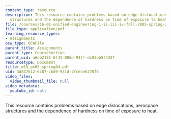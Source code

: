 ```yaml
---
content_type: resource
description: This resource contains problems based on edge dislocations, aerospace
  structures and the dependence of hardness on time of exposure to heat.
file: /courses/16-01-unified-engineering-i-ii-iii-iv-fall-2005-spring-2006/3d8476126c87cbd9931d2fcece6270f6_m15_ps05_spring04.pdf
file_type: application/pdf
learning_resource_types:
- Assignments
ocw_type: OCWFile
parent_title: Assignments
parent_type: CourseSection
parent_uid: a6eb2151-6f41-806d-94ff-dc83eb5f4337
resourcetype: Document
title: m15_ps05_spring04.pdf
uid: 3d847612-6c87-cbd9-931d-2fcece6270f6
video_files:
  video_thumbnail_file: null
video_metadata:
  youtube_id: null
---
```

This resource contains problems based on edge dislocations, aerospace structures and the dependence of hardness on time of exposure to heat.